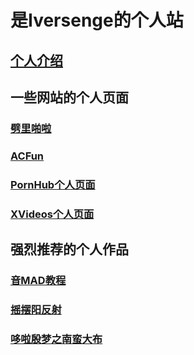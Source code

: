 # 是Iversenge的个人站
## [个人介绍](http://iversenge.space/person.html)
## 一些网站的个人页面
### [劈里啪啦](https://space.bilibili.com/386404441)
### [ACFun](https://www.acfun.cn/u/18938165)
### [PornHub个人页面](https://www.bilibili.com/video/av80433022)
### [XVideos个人页面](https://www.bilibili.com/video/av248595782)
## 强烈推荐的个人作品
### [音MAD教程](https://www.bilibili.com/video/av459622704)
### [摇摆阳反射](https://www.bilibili.com/video/av714436050)
### [哆啦殷梦之南蛮大布](https://www.acfun.cn/v/ac21322012)
